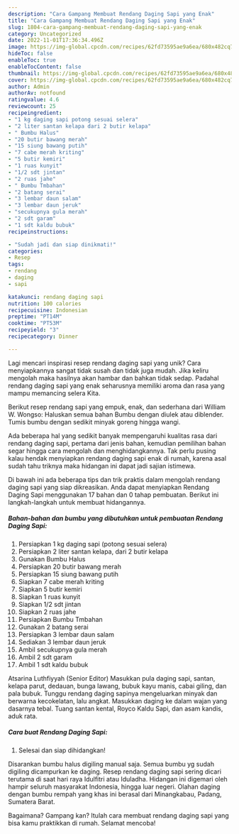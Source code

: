 ```yaml
---
description: "Cara Gampang Membuat Rendang Daging Sapi yang Enak"
title: "Cara Gampang Membuat Rendang Daging Sapi yang Enak"
slug: 1804-cara-gampang-membuat-rendang-daging-sapi-yang-enak
category: Uncategorized
date: 2022-11-01T17:36:34.496Z
image: https://img-global.cpcdn.com/recipes/62fd73595ae9a6ea/680x482cq70/rendang-daging-sapi-foto-resep-utama.jpg
hideToc: false
enableToc: true
enableTocContent: false
thumbnail: https://img-global.cpcdn.com/recipes/62fd73595ae9a6ea/680x482cq70/rendang-daging-sapi-foto-resep-utama.jpg
cover: https://img-global.cpcdn.com/recipes/62fd73595ae9a6ea/680x482cq70/rendang-daging-sapi-foto-resep-utama.jpg
author: Admin
authorAv: notfound
ratingvalue: 4.6
reviewcount: 25
recipeingredient:
- "1 kg daging sapi potong sesuai selera"
- "2 liter santan kelapa dari 2 butir kelapa"
- " Bumbu Halus"
- "20 butir bawang merah"
- "15 siung bawang putih"
- "7 cabe merah kriting"
- "5 butir kemiri"
- "1 ruas kunyit"
- "1/2 sdt jintan"
- "2 ruas jahe"
- " Bumbu Tmbahan"
- "2 batang serai"
- "3 lembar daun salam"
- "3 lembar daun jeruk"
- "secukupnya gula merah"
- "2 sdt garam"
- "1 sdt kaldu bubuk"
recipeinstructions:

- "Sudah jadi dan siap dinikmati!"
categories:
- Resep
tags:
- rendang
- daging
- sapi

katakunci: rendang daging sapi 
nutrition: 100 calories
recipecuisine: Indonesian
preptime: "PT14M"
cooktime: "PT53M"
recipeyield: "3"
recipecategory: Dinner

---
```





Lagi mencari inspirasi resep rendang daging sapi yang unik? Cara menyiapkannya sangat tidak susah dan tidak juga mudah. Jika keliru mengolah maka hasilnya akan hambar dan bahkan tidak sedap. Padahal rendang daging sapi yang enak seharusnya memiliki aroma dan rasa yang mampu memancing selera Kita.





Berikut resep rendang sapi yang empuk, enak, dan sederhana dari William W. Wongso: Haluskan semua bahan Bumbu dengan diulek atau diblender. Tumis bumbu dengan sedikit minyak goreng hingga wangi.

Ada beberapa hal yang sedikit banyak mempengaruhi kualitas rasa dari rendang daging sapi, pertama dari jenis bahan, kemudian pemilihan bahan segar hingga cara mengolah dan menghidangkannya. Tak perlu pusing kalau hendak menyiapkan rendang daging sapi enak di rumah, karena asal sudah tahu triknya maka hidangan ini dapat jadi sajian istimewa.






Di bawah ini ada beberapa tips dan trik praktis dalam mengolah rendang daging sapi yang siap dikreasikan. Anda dapat menyiapkan Rendang Daging Sapi menggunakan 17 bahan dan 0 tahap pembuatan. Berikut ini langkah-langkah untuk membuat hidangannya.

<!--inarticleads1-->

##### Bahan-bahan dan bumbu yang dibutuhkan untuk pembuatan Rendang Daging Sapi:

1. Persiapkan 1 kg daging sapi (potong sesuai selera)
1. Persiapkan 2 liter santan kelapa, dari 2 butir kelapa
1. Gunakan  Bumbu Halus
1. Persiapkan 20 butir bawang merah
1. Persiapkan 15 siung bawang putih
1. Siapkan 7 cabe merah kriting
1. Siapkan 5 butir kemiri
1. Siapkan 1 ruas kunyit
1. Siapkan 1/2 sdt jintan
1. Siapkan 2 ruas jahe
1. Persiapkan  Bumbu Tmbahan
1. Gunakan 2 batang serai
1. Persiapkan 3 lembar daun salam
1. Sediakan 3 lembar daun jeruk
1. Ambil secukupnya gula merah
1. Ambil 2 sdt garam
1. Ambil 1 sdt kaldu bubuk


Atsarina Luthfiyyah (Senior Editor) Masukkan pula daging sapi, santan, kelapa parut, dedauan, bunga lawang, bubuk kayu manis, cabai giling, dan pala bubuk. Tunggu rendang daging sapinya mengeluarkan minyak dan berwarna kecokelatan, lalu angkat. Masukkan daging ke dalam wajan yang dasarnya tebal. Tuang santan kental, Royco Kaldu Sapi, dan asam kandis, aduk rata. 

<!--inarticleads2-->

##### Cara buat Rendang Daging Sapi:


1. Selesai dan siap dihidangkan!

Disarankan bumbu halus digiling manual saja. Semua bumbu yg sudah digiling dicampurkan ke daging. Resep rendang daging sapi sering dicari terutama di saat hari raya Idulfitri atau Iduladha. Hidangan ini digemari oleh hampir seluruh masyarakat Indonesia, hingga luar negeri. Olahan daging dengan bumbu rempah yang khas ini berasal dari Minangkabau, Padang, Sumatera Barat. 

Bagaimana? Gampang kan? Itulah cara membuat rendang daging sapi yang bisa kamu praktikkan di rumah. Selamat mencoba!
